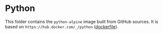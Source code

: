 # Python

This folder contains the `python-alpine` image built from GitHub sources. It is based on `https://hub.docker.com/_/python` ([dockerfile](https://github.com/docker-library/python/blob/9ec46dfcf80d128ebe48aa3b10430be201e5639c/3.8/alpine3.13/Dockerfile#L1)).

